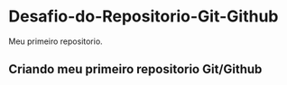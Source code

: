 # Desafio-do-Repositorio-Git-Github
Meu primeiro repositorio.

## Criando meu primeiro repositorio Git/Github ##
